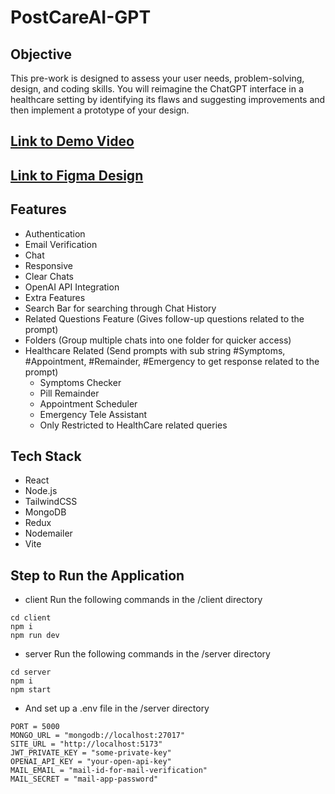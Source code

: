 # PostCareAI-GPT

## Objective
This pre-work is designed to assess your user needs, problem-solving, design, and coding
skills. You will reimagine the ChatGPT interface in a healthcare setting by identifying its
flaws and suggesting improvements and then implement a prototype of your design.

## [Link to Demo Video](https://drive.google.com/file/d/1yDAlUJm9CLMQKbuWsMi02N7M5k9KZCbH/view?usp=sharing)
## [Link to Figma Design](https://www.figma.com/file/peL1mq2qoTmmgWCJkbHxA2/PostCare.AI?type=design&node-id=0%3A1&mode=design&t=eou4FB3YoAMyhpLD-1)

## Features
- Authentication
- Email Verification
- Chat
- Responsive
- Clear Chats
- OpenAI API Integration
- Extra Features
- Search Bar for searching through Chat History
- Related  Questions Feature (Gives follow-up questions related to the prompt)
- Folders (Group multiple chats into one folder for quicker access)
- Healthcare Related (Send prompts with sub string #Symptoms, #Appointment, #Remainder, #Emergency to get response related to the prompt)
    - Symptoms Checker
    - Pill Remainder
    - Appointment Scheduler
    - Emergency Tele Assistant
    - Only Restricted to HealthCare related queries

## Tech Stack
- React
- Node.js
- TailwindCSS
- MongoDB
- Redux
- Nodemailer
- Vite

## Step to Run the Application
- client
Run the following commands in the /client directory
```
cd client
npm i
npm run dev
```
        
    
- server
Run the following commands in the /server directory
```
cd server
npm i
npm start
```
        
- And set up a .env file in the /server directory
```
PORT = 5000
MONGO_URL = "mongodb://localhost:27017"
SITE_URL = "http://localhost:5173"
JWT_PRIVATE_KEY = "some-private-key"
OPENAI_API_KEY = "your-open-api-key"
MAIL_EMAIL = "mail-id-for-mail-verification"
MAIL_SECRET = "mail-app-password"
```
        
